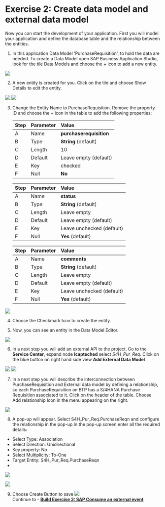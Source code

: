 # Exercise 2: Create data model and external data model 

Now you can start the development of your application. First you will model your application and define the database table and the relationship between the entities.

1. In this application Data Model 'PurchaseRequisition', to hold the data are needed. To create a Data Model open SAP Business Application Studio, look for the tile Data Models and choose the + icon to add a new entity.
   
![](images/DataModel_000.png)

2. A new entity is created for you. Click on the tile and choose Show Details to edit the entity.
   
![](images/DataModel_000_1.png)
![](images/DataModel_000_2.png)

3. Change the Entity Name to PurchaseRequisition. Remove the property ID and choose the + icon in the table to add the following properties:

    | Step | Parameter | Value |
    |:-----|:----------|:------|
    | A | Name | **purchaserequisition** |
    | B | Type | **String** (default) |
    | C | Length | 10 |
    | D | Default | Leave empty (default) |
    | E | Key | checked |
    | F | Null | **No**  |

    | Step | Parameter | Value |
    |:-----|:----------|:------|
    | A | Name | **status** |
    | B | Type | **String** (default) |
    | C | Length | Leave empty |
    | D | Default | Leave empty (default) |
    | E | Key | Leave unchecked (default) |
    | F | Null | **Yes** (default) |
   
    | Step | Parameter | Value |
    |:-----|:----------|:------|
    | A | Name | **comments** |
    | B | Type | **String** (default) |
    | C | Length | Leave empty |
    | D | Default | Leave empty (default) |
    | E | Key | Leave unchecked (default) |
    | F | Null | **Yes** (default) |
![](images/DataModel_001.png)

4. Choose the Checkmark Icon to create the entity.

5. Now, you can see an entity in the Data Model Editor.

![](images/DataModel_011.png)

6. In a next step you will add an external API to the project. Go to the **Service Center**, expand node **lcapteched** select *S4H_Pur_Req*. Click on the blue button on right hand side view **Add External Data Model**   

![](images/External_Data_Model_001.png)
![](images/External_Data_Model_002.png)

7. In a next step you will describe the interconnection between PurchaseRequisition and External data model by defining a relationship, so each PurchaseRequisition on BTP has a S/4HANA Purchase Requisition associated to it. Click on the header of the table. Choose Add relationship Icon in the menu appearing on the right. 
   
![](images/Association_000.png)

8. A pop-up will appear. Select S4H_Pur_Req.PurchaseReqn and configure the relationship in the pop-up.In the pop-up screen enter all the required details:

- Select Type: Association
- Select Direction: Unidirectional
- Key property: No
- Select Multiplicity: To-One
- Target Entity: S4H_Pur_Req.PurchaseReqn
- 
![](images/Association_002.png)

![](images/Association_001.png)

9. Choose Create Button to save
![](images/Association_003.png)  
Continue to - **[Build Exercise 3: SAP Consume an external event](../../../buildcode/exercises/ex3/README.md)**


